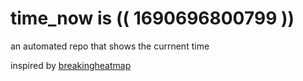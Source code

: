 # time_now is (( 1690696800799 ))

an automated repo that shows the currnent time

inspired by [breakingheatmap](https://github.com/breakingheatmap/breakingheatmap)